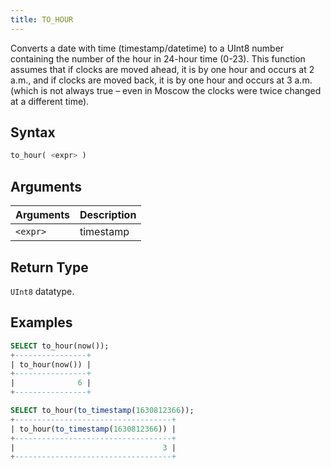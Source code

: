 ```yaml
---
title: TO_HOUR
---
```


Converts a date with time (timestamp/datetime) to a UInt8 number containing the number of the hour in 24-hour time (0-23). This function assumes that if clocks are moved ahead, it is by one hour and occurs at 2 a.m., and if clocks are moved back, it is by one hour and occurs at 3 a.m. (which is not always true – even in Moscow the clocks were twice changed at a different time).

## Syntax

```sql
to_hour( <expr> )
```

## Arguments

| Arguments      | Description |
| -------------- | ----------- |
| `<expr>` | timestamp   |

## Return Type

 `UInt8` datatype.

## Examples

```sql
SELECT to_hour(now());
+----------------+
| to_hour(now()) |
+----------------+
|              6 |
+----------------+

SELECT to_hour(to_timestamp(1630812366));
+-----------------------------------+
| to_hour(to_timestamp(1630812366)) |
+-----------------------------------+
|                                 3 |
+-----------------------------------+
```
